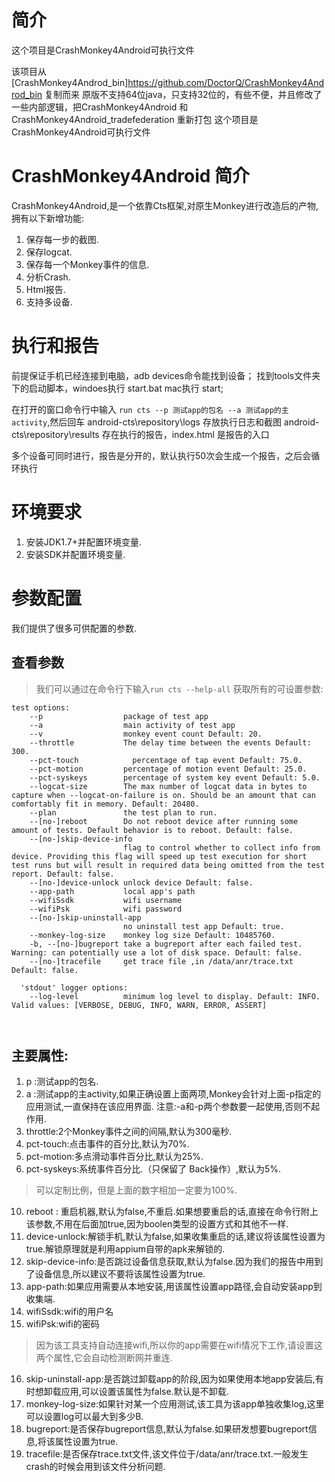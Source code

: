 # 简介
这个项目是CrashMonkey4Android可执行文件

该项目从 [CrashMonkey4Androd_bin]https://github.com/DoctorQ/CrashMonkey4Androd_bin 复制而来
原版不支持64位java，只支持32位的，有些不便，并且修改了一些内部逻辑，把CrashMonkey4Android 和CrashMonkey4Android_tradefederation 重新打包
这个项目是CrashMonkey4Android可执行文件


# CrashMonkey4Android 简介

CrashMonkey4Android,是一个依靠Cts框架,对原生Monkey进行改造后的产物,拥有以下新增功能:

 1. 保存每一步的截图.
 2. 保存logcat.
 3. 保存每一个Monkey事件的信息.
 4. 分析Crash.
 5. Html报告.
 6. 支持多设备.
 
# 执行和报告
前提保证手机已经连接到电脑，adb devices命令能找到设备；
找到tools文件夹下的启动脚本，windoes执行 start.bat   mac执行 start;

在打开的窗口命令行中输入  ```run cts --p 测试app的包名 --a 测试app的主activity```,然后回车
android-cts\repository\logs  存放执行日志和截图
android-cts\repository\results 存在执行的报告，index.html 是报告的入口

多个设备可同时进行，报告是分开的，默认执行50次会生成一个报告，之后会循环执行

# 环境要求
 

 1. 安装JDK1.7+并配置环境变量.
 2. 安装SDK并配置环境变量.

 


# 参数配置

我们提供了很多可供配置的参数.

## 查看参数

> 我们可以通过在命令行下输入```run cts --help-all``` 获取所有的可设置参数:

```
test options:
    --p                  package of test app
    --a                  main activity of test app
    --v                  monkey event count Default: 20.
    --throttle           The delay time between the events Default: 300.
    --pct-touch            percentage of tap event Default: 75.0.
    --pct-motion         percentage of motion event Default: 25.0.
    --pct-syskeys        percentage of system key event Default: 5.0.
    --logcat-size        The max number of logcat data in bytes to capture when --logcat-on-failure is on. Should be an amount that can comfortably fit in memory. Default: 20480.
    --plan               the test plan to run.
    --[no-]reboot        Do not reboot device after running some amount of tests. Default behavior is to reboot. Default: false.
    --[no-]skip-device-info
                         flag to control whether to collect info from device. Providing this flag will speed up test execution for short test runs but will result in required data being omitted from the test report. Default: false.
    --[no-]device-unlock unlock device Default: false.
    --app-path           local app's path
    --wifiSsdk           wifi username
    --wifiPsk            wifi password
    --[no-]skip-uninstall-app
                         no uninstall test app Default: true.
    --monkey-log-size    monkey log size Default: 10485760.
    -b, --[no-]bugreport take a bugreport after each failed test. Warning: can potentially use a lot of disk space. Default: false.
    --[no-]tracefile     get trace file ,in /data/anr/trace.txt Default: false.

  'stdout' logger options:
    --log-level          minimum log level to display. Default: INFO. Valid values: [VERBOSE, DEBUG, INFO, WARN, ERROR, ASSERT]

  
```
## 主要属性:


 1. p :测试app的包名.
 2. a :测试app的主activity,如果正确设置上面两项,Monkey会针对上面-p指定的应用测试,一直保持在该应用界面.
  注意:-a和-p两个参数要一起使用,否则不起作用.
 3. throttle:2个Monkey事件之间的间隔,默认为300毫秒.
 4. pct-touch:点击事件的百分比,默认为70%.
 5. pct-motion:多点滑动事件百分比,默认为25%.
 8. pct-syskeys:系统事件百分比.（只保留了 Back操作）,默认为5%.

>可以定制比例，但是上面的数字相加一定要为100%.


10. reboot : 重启机器,默认为false,不重启.如果想要重启的话,直接在命令行附上该参数,不用在后面加true,因为boolen类型的设置方式和其他不一样.
11. device-unlock:解锁手机,默认为false,如果收集重启的话,建议将该属性设置为true.解锁原理就是利用appium自带的apk来解锁的.
12. skip-device-info:是否跳过设备信息获取,默认为false.因为我们的报告中用到了设备信息,所以建议不要将该属性设置为true.
13. app-path:如果应用需要从本地安装,用该属性设置app路径,会自动安装app到收集端.
14. wifiSsdk:wifi的用户名
15. wifiPsk:wifi的密码

> 因为该工具支持自动连接wifi,所以你的app需要在wifi情况下工作,请设置这两个属性,它会自动检测断网并重连.

16. skip-uninstall-app:是否跳过卸载app的阶段,因为如果使用本地app安装后,有时想卸载应用,可以设置该属性为false.默认是不卸载.
17. monkey-log-size:如果针对某一个应用测试,该工具为该app单独收集log,这里可以设置log可以最大到多少B.
18. bugreport:是否保存bugreport信息,默认为false.如果研发想要bugreport信息,将该属性设置为true.
19. tracefile:是否保存trace.txt文件,该文件位于/data/anr/trace.txt.一般发生crash的时候会用到该文件分析问题.
